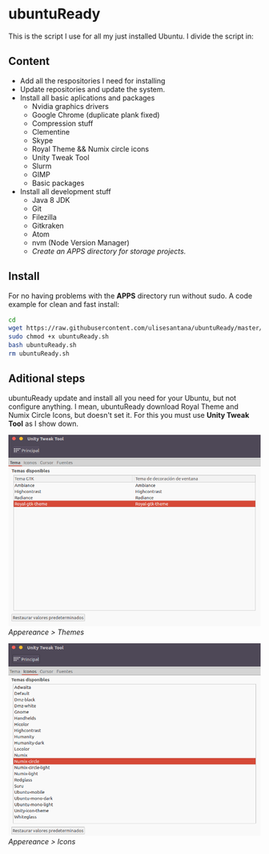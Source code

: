 # ubuntuReady

This is the script I use for all my just installed Ubuntu. I divide the script in:


## Content

- Add all the respositories I need for installing
- Update repositories and update the system.
- Install all basic aplications and packages
  - Nvidia graphics drivers
  - Google Chrome (duplicate plank fixed)
  - Compression stuff
  - Clementine
  - Skype
  - Royal Theme && Numix circle icons
  - Unity Tweak Tool
  - Slurm
  - GIMP
  - Basic packages
- Install all development stuff 
  - Java 8 JDK
  - Git
  - Filezilla
  - Gitkraken
  - Atom
  - nvm (Node Version Manager)
  - *Create an APPS directory for storage projects.*

## Install

For no having problems with the **APPS** directory run without sudo. A code example for clean and fast install:

```bash
cd
wget https://raw.githubusercontent.com/ulisesantana/ubuntuReady/master/ubuntuReady.sh
sudo chmod +x ubuntuReady.sh
bash ubuntuReady.sh
rm ubuntuReady.sh
```

## Aditional steps

ubuntuReady update and install all you need for your Ubuntu, but not configure anything. I mean, ubuntuReady download Royal Theme and Numix Circle Icons, but doesn't set it. For this you must use **Unity Tweak Tool** as I show down.

![Set Royal Theme](https://github.com/ulisesantana/ubuntuReady/raw/master/img/setTheme.png)
*Appereance > Themes*

![Set Numix Circle Icons](https://github.com/ulisesantana/ubuntuReady/raw/master/img/setIcons.png)
*Appereance > Icons*


